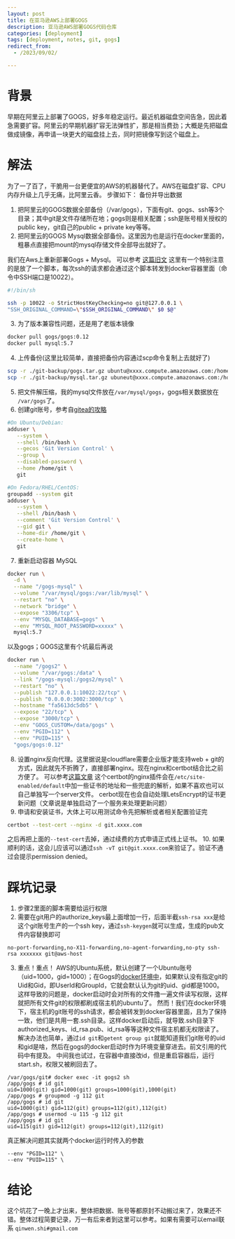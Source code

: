 ```yaml
---
layout: post
title: 在亚马逊AWS上部署GOGS
description: 亚马逊AWS部署GOGS代码仓库
categories: [deployment]
tags: [deployment, notes, git, gogs]
redirect_from:
  - /2023/09/02/

---
```


# 背景

早期在阿里云上部署了GOGS，好多年稳定运行。最近机器磁盘空间告急，因此着急需要扩容。阿里云的早期机器扩容无法弹性扩，那是相当费劲；大概是先把磁盘做成镜像，再申请一块更大的磁盘挂上去，同时把镜像写到这个磁盘上。

# 解法

为了一了百了，干脆用一台更便宜的AWS的机器替代了。AWS在磁盘扩容、CPU内存升级上几乎无痛，比阿里云香。
步骤如下：
备份并导出数据
1. 把阿里云的GOGS数据全部备份（/var/gogs），下面有git、gogs、ssh等3个目录；其中git是文件存储所在地；gogs则是相关配置；ssh是账号相关授权的public key，git自己的public + private key等等。
2. 把阿里云的GOGS Mysql数据全部备份。这里因为也是运行在docker里面的，粗暴点直接把mount的mysql存储文件全部导出就好了。

我们在Aws上重新部署Gogs + Mysql。
可以参考 [这篇旧文](https://www.ateijelo.com/blog/2016/07/09/share-port-22-between-docker-gogs-ssh-and-local-system)
这里有一个特别注意的是放了一个脚本，每次ssh的请求都会通过这个脚本转发到docker容器里面（命令中SSH端口是10022）。

```bash
#!/bin/sh

ssh -p 10022 -o StrictHostKeyChecking=no git@127.0.0.1 \
"SSH_ORIGINAL_COMMAND=\"$SSH_ORIGINAL_COMMAND\" $0 $@"
```
3. 为了版本兼容性问题，还是用了老版本镜像
```bash
docker pull gogs/gogs:0.12
docker pull mysql:5.7
```
4. 上传备份(这里比较简单，直接把备份内容通过scp命令复制上去就好了)
```bash
scp -r ./git-backup/gogs.tar.gz ubuntu@xxxx.compute.amazonaws.com:/home/ubuntu
scp -r ./git-backup/mysql.tar.gz ubuneut@xxxx.compute.amazonaws.com:/home/ubuntu
```
5. 把文件解压缩，我的mysql文件放在`/var/mysql/gogs`，gogs相关数据放在 `/var/gogs`了。
6. 创建git账号，参考自[gitea的攻略](https://docs.gitea.com/installation/install-from-binary)

```bash
#On Ubuntu/Debian:
adduser \
   --system \
   --shell /bin/bash \
   --gecos 'Git Version Control' \
   --group \
   --disabled-password \
   --home /home/git \
   git

#On Fedora/RHEL/CentOS:
groupadd --system git
adduser \
   --system \
   --shell /bin/bash \
   --comment 'Git Version Control' \
   --gid git \
   --home-dir /home/git \
   --create-home \
   git
```

7. 重新启动容器
MySQL
```bash
docker run \
  -d \
  --name "/gogs-mysql" \
  --volume "/var/mysql/gogs:/var/lib/mysql" \
  --restart "no" \
  --network "bridge" \
  --expose "3306/tcp" \
  --env "MYSQL_DATABASE=gogs" \
  --env "MYSQL_ROOT_PASSWORD=xxxxx" \
  mysql:5.7
```

以及gogs；GOGS这里有个坑最后再说
```bash
docker run \
  --name "/gogs2" \
  --volume "/var/gogs:/data" \
  --link "/gogs-mysql:/gogs2/mysql" \
  --restart "no" \
  --publish "127.0.0.1:10022:22/tcp" \
  --publish "0.0.0.0:3002:3000/tcp" \
  --hostname "fa5613dc5db5" \
  --expose "22/tcp" \
  --expose "3000/tcp" \
  --env "GOGS_CUSTOM=/data/gogs" \
  --env "PGID=112" \
  --env "PUID=115" \
  "gogs/gogs:0.12"   
```
8. 设置nginx反向代理。这里据说是cloudflare需要企业版才能支持web + git的方式，因此就先不折腾了，直接部署nginx。现在nginx和certbot结合比之前方便了。
可以参考[这篇文章](https://www.digitalocean.com/community/tutorials/how-to-install-nginx-on-ubuntu-20-04#step-5-%E2%80%93-setting-up-server-blocks-(recommended))
这个certbot的nginx插件会在`/etc/site-enabled/default`中加一些证书的地址和一些兜底的解析，如果不喜欢也可以自己单独写一个server文件。
cerbot现在也会自动处理LetsEncrypt的证书更新问题（文章说是单独启动了一个服务来处理更新问题）
9. 申请和安装证书，大体上可以用测试命令先把解析或者相关配置验证完
```bash
certbot --test-cert --nginx -d git.xxxx.com
```
之后再把上面的`--test-cert`去掉，通过续费的方式申请正式线上证书。
10. 如果顺利的话，这会儿应该可以通过`ssh -vT git@git.xxxx.com`来验证了。验证不通过会提示permission denied。

# 踩坑记录
1. 步骤2里面的脚本需要给运行权限
2. 需要在git用户的authorize_keys最上面增加一行，后面半截`ssh-rsa xxx`是给这个git账号生产的一个ssh key，通过`ssh-keygen`就可以生成，生成的pub文件内容替换即可
```
no-port-forwarding,no-X11-forwarding,no-agent-forwarding,no-pty ssh-rsa xxxxxxx git@aws-host
```
3. 重点！重点！
 AWS的Ubuntu系统，默认创建了一个Ubuntu账号（uid=1000，gid=1000）；在Gogs的[docker环境中](https://github.com/gogs/gogs/blob/069f1ed9a4651dd2598a513d94278a400a04e5a7/docker/start.sh#L51)，如果默认没有指定git的Uid和Gid，即UserId和GroupId，它就会默认认为git的uid、gid都是1000。
 这样导致的问题是，docker启动时会对所有的文件撸一遍文件读写权限，这样就把所有文件git的权限都刷成宿主机的ubuntu了。
 然而！我们在docker环境下，宿主机的git账号的ssh请求，都会被转发到docker容器里面，且为了保持一致，他们是共用一套.ssh目录。这样docker启动后，就导致.ssh目录下authorized_keys、id_rsa.pub、id_rsa等等这种文件宿主机都无权限读了。
 解决办法也简单，通过`id git`和`getent group git`就能知道我们git账号的uid和gid是啥，然后在gogs的docker启动时作为环境变量穿进去。前文引用的代码中有提及。
 中间我也试过，在容器中直接改id，但是重启容器后，运行start.sh，权限又被刷回去了。
```
/var/gogs/git# docker exec -it gogs2 sh
/app/gogs # id git
uid=1000(git) gid=1000(git) groups=1000(git),1000(git)
/app/gogs # groupmod -g 112 git
/app/gogs # id git
uid=1000(git) gid=112(git) groups=112(git),112(git)
/app/gogs # usermod -u 115 -g 112 git
/app/gogs # id git
uid=115(git) gid=112(git) groups=112(git),112(git)
```
真正解决问题其实就两个docker运行时传入的参数
```
--env "PGID=112" \
--env "PUID=115" \
```

# 结论
这个坑花了一晚上才出来，整体把数据、账号等都原封不动搬过来了，效果还不错。整体过程简要记录，万一有后来者到这里可以参考。如果有需要可以email联系 `qinwen.shi#gmail.com`